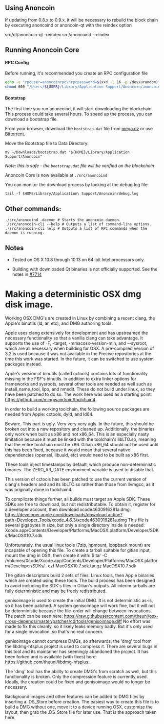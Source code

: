 Using Anoncoin
--------------

If updating from 0.8.x to 0.9.x, it will be necessary to rebuild the block chain by executing anoncoind or anoncoin-qt with the reindex option

src/qt/anoncoin-qt -reindex
src/anoncoind -reindex



## Running Anoncoin Core

#### RPC Config

Before running, it's recommended you create an RPC configuration file

```bash
echo -e "rpcuser=anoncoinrpc\nrpcpassword=$(xxd -l 16 -p /dev/urandom)" > "/Users/${USER}/Library/Application Support/Anoncoin/anoncoin.conf"
chmod 600 "/Users/${USER}/Library/Application Support/Anoncoin/anoncoin.conf"
```

#### Bootstrap

The first time you run anoncoind, it will start downloading the blockchain. This process could take several hours.  To speed up the process, you can download a bootstrap file.

From your browser, download the `bootstrap.dat` file from [mega.nz](https://mega.nz/#!IqACmRhL!2Ti8rUlsnWoD4d5q3boMHQwaEbbqmxZqYq6FmWevVxI) or use [Bittorrent](./BOOTSTRAP.md).

Move the Bootstrap file to Data Directory:

```
mv ~/Downloads/bootstrap.dat "${HOME}/Library/Application Support/Anoncoin"
```

*Note: this is safe - the `bootstrap.dat` file will be verified on the blockchain*


Anoncoin Core is now available at `./src/anoncoind`


You can monitor the download process by looking at the debug.log file:

    tail -f $HOME/Library/Application\ Support/Anoncoin/debug.log

Other commands:
-------

    ./src/anoncoind -daemon # Starts the anoncoin daemon.
    ./src/anoncoin-cli --help # Outputs a list of command-line options.
    ./src/anoncoin-cli help # Outputs a list of RPC commands when the daemon is running.

Notes
-----

* Tested on OS X 10.8 through 10.13 on 64-bit Intel processors only.

* Building with downloaded Qt binaries is not officially supported. See the notes in [#7714](https://github.com/bitcoin/bitcoin/issues/7714)



Making a deterministic OSX dmg disk image.
==========================================

Working OSX DMG's are created in Linux by combining a recent clang,
the Apple's binutils (ld, ar, etc), and DMG authoring tools.

Apple uses clang extensively for development and has upstreamed the necessary
functionality so that a vanilla clang can take advantage. It supports the use
of -F, -target, -mmacosx-version-min, and --sysroot, which are all necessary
when building for OSX. A pre-compiled version of 3.2 is used because it was not
available in the Precise repositories at the time this work was started. In the
future, it can be switched to use system packages instead.

Apple's version of binutils (called cctools) contains lots of functionality
missing in the FSF's binutils. In addition to extra linker options for
frameworks and sysroots, several other tools are needed as well such as
install_name_tool, lipo, and nmedit. These do not build under linux, so they
have been patched to do so. The work here was used as a starting point:
https://github.com/mingwandroid/toolchain4

In order to build a working toolchain, the following source packages are needed
from Apple: cctools, dyld, and ld64.

Beware. This part is ugly. Very very very ugly. In the future, this should be
broken out into a new repository and cleaned up. Additionally, the binaries
only work when built as x86 and not x86_64. This is an especially nasty
limitation because it must be linked with the toolchain's libLTO.so, meaning
that the entire toolchain must be x86. Gitian x86_64 should not be used until
this has been fixed, because it would mean that several native dependencies
(openssl, libuuid, etc) would need to be built as x86 first.

These tools inject timestamps by default, which produce non-deterministic
binaries. The ZERO_AR_DATE environment variable is used to disable that.

This version of cctools has been patched to use the current version of clang's
headers and and its libLTO.so rather than those from llvmgcc, as it was
originally done in toolchain4.

To complicate things further, all builds must target an Apple SDK. These SDKs
are free to download, but not redistributable.
To obtain it, register for a developer account, then download xcode4630916281a.dmg:
https://developer.apple.com/downloads/download.action?path=Developer_Tools/xcode_4.6.3/xcode4630916281a.dmg
This file is several gigabytes in size, but only a single directory inside is
needed: Xcode.app/Contents/Developer/Platforms/MacOSX.platform/Developer/SDKs/MacOSX10.7.sdk

Unfortunately, the usual linux tools (7zip, hpmount, loopback mount) are incapable of opening this file.
To create a tarball suitable for gitian input, mount the dmg in OSX, then create it with:
  $ tar -C /Volumes/Xcode/Xcode.app/Contents/Developer/Platforms/MacOSX.platform/Developer/SDKs/ -czf MacOSX10.7.sdk.tar.gz MacOSX10.7.sdk


The gitian descriptors build 2 sets of files: Linux tools, then Apple binaries
which are created using these tools. The build process has been designed to
avoid including the SDK's files in Gitian's outputs. All interim tarballs are
fully deterministic and may be freely redistributed.

genisoimage is used to create the initial DMG. It is not deterministic as-is,
so it has been patched. A system genisoimage will work fine, but it will not
be deterministic because the file-order will change between invocations.
The patch can be seen here:
https://raw.githubusercontent.com/theuni/osx-cross-depends/master/patches/cdrtools/genisoimage.diff
No effort was made to fix this cleanly, so it likely leaks memory badly. But
it's only used for a single invocation, so that's no real concern.

genisoimage cannot compress DMGs, so afterwards, the 'dmg' tool from the
libdmg-hfsplus project is used to compress it. There are several bugs in this
tool and its maintainer has seemingly abandoned the project. It has been forked
and is available (with fixes) here: https://github.com/theuni/libdmg-hfsplus .

The 'dmg' tool has the ability to create DMG's from scratch as well, but this
functionality is broken. Only the compression feature is currently used.
Ideally, the creation could be fixed and genisoimage would no longer be necessary.

Background images and other features can be added to DMG files by inserting a
.DS_Store before creation. The easiest way to create this file is to build a
DMG without one, move it to a device running OSX, customize the layout, then
grab the .DS_Store file for later use. That is the approach taken here.
